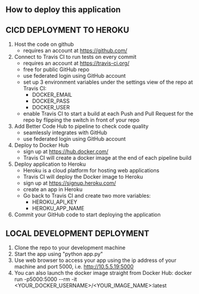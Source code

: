 How to deploy this application
------------------------------

CICD DEPLOYMENT TO HEROKU
-------------------------
1. Host the code on github
   - requires an account at https://github.com/
2. Connect to Travis CI to run tests on every commit
   - requires an account at https://travis-ci.org/
   - free for public GitHub repo
   - use federated login using GitHub account
   - set up 3 environment variables under the settings view of the repo at Travis CI:
     - DOCKER_EMAIL
     - DOCKER_PASS
     - DOCKER_USER
   - enable Travis CI to start a build at each Push and Pull Request for the repo by flipping the switch in front of your repo
3. Add Better Code Hub to pipeline to check code quality
   - seamlessly integrates with GitHub
   - use federated login using GitHub account
4. Deploy to Docker Hub
   - sign up at https://hub.docker.com/
   - Travis CI will create a docker image at the end of each pipeline build
5. Deploy application to Heroku
   - Heroku is a cloud platform for hosting web applications
   - Travis CI will deploy the Docker image to Heroku
   - sign up at https://signup.heroku.com/
   - create an app in Heroku
   - Go back to Travis CI and create two more variables:
     - HEROKU_API_KEY
     - HEROKU_APP_NAME
6. Commit your GitHub code to start deploying the application


LOCAL DEVELOPMENT DEPLOYMENT
----------------------------
1. Clone the repo to your development machine
2. Start the app using "python app.py"
3. Use web browser to access your app using the ip address of your machine and port 5000, i.e. http://10.5.5.19:5000
4. You can also launch the docker image straight from Docker Hub: docker run -p5000:5000 --rm -it <YOUR_DOCKER_USERNAME>/<YOUR_IMAGE_NAME>:latest


